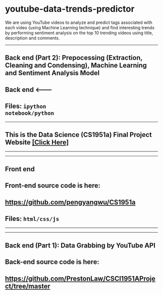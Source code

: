 # youtube-data-trends-predictor

We are using YouTube videos to analyze and predict tags associated with each video (using Machine Learning technique) and find interesting trends by performing sentiment analysis on the top 10 trending videos using title, description and comments.

---------------------------------------------------------
##        Back end (Part 2): Prepocessing (Extraction, Cleaning and Condensing), Machine Learning and Sentiment Analysis Model

##        Back end  <---
##    Files:  <code>ipython notebook/python</code>


---------------------------------------------------------
## This is the Data Science (CS1951a) Final Project Website [[Click Here]](https://pengyangwu.github.io/CS1951a/)
---------------------------------------------------------

---------------------------------------------------------
##        Front end  

## Front-end source code is here:

## https://github.com/pengyangwu/CS1951a

##    Files:  <code>html/css/js </code>
---------------------------------------------------------

---------------------------------------------------------
##        Back end (Part 1): Data Grabbing by YouTube API

## Back-end source code is here:

## https://github.com/PrestonLaw/CSCI1951AProject/tree/master
